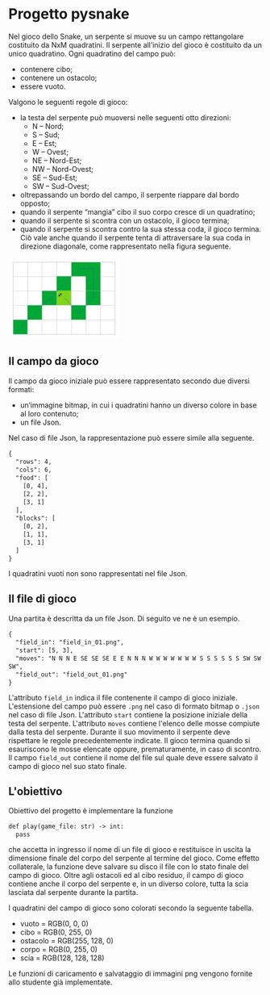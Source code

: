 # Progetto pysnake

Nel gioco dello Snake, un serpente si muove su un campo rettangolare costituito da NxM quadratini. Il serpente all’inizio del gioco è costituito da un unico quadratino. Ogni quadratino del campo può:
* contenere cibo;
* contenere un ostacolo;
* essere vuoto.

Valgono le seguenti regole di gioco:
* la testa del serpente può muoversi nelle seguenti otto direzioni:
    * N – Nord;
    * S – Sud;
    * E – Est;
    * W – Ovest;
    * NE – Nord-Est;
    * NW – Nord-Ovest;
    * SE – Sud-Est;
    * SW – Sud-Ovest;
* oltrepassando un bordo del campo, il serpente riappare dal bordo opposto;
* quando il serpente “mangia” cibo il suo corpo cresce di un quadratino;
* quando il serpente si scontra con un ostacolo, il gioco termina;
* quando il serpente si scontra contro la sua stessa coda, il gioco termina. Ciò vale anche quando il serpente tenta di attraversare la sua coda in direzione diagonale, come rappresentato nella figura seguente.

![Crossing attempt](cross.jpg "Crossing attempt")

## Il campo da gioco

Il campo da gioco iniziale può essere rappresentato secondo due diversi formati:
* un’immagine bitmap, in cui i quadratini hanno un diverso colore in base al loro contenuto;
* un file Json.

Nel caso di file Json, la rappresentazione può essere simile alla seguente.

```
{
  "rows": 4,
  "cols": 6,
  "food": [
    [0, 4],
    [2, 2],
    [3, 1]
  ],
  "blocks": [
    [0, 2],
    [1, 1],
    [3, 1]
  ]
}
```	

I quadratini vuoti non sono rappresentati nel file Json.

## Il file di gioco

Una partita è descritta da un file Json. Di seguito ve ne è un esempio.

```
{
  "field_in": "field_in_01.png",
  "start": [5, 3],
  "moves": "N N N E SE SE SE E E N N N W W W W W W W S S S S S S SW SW SW",
  "field_out": "field_out_01.png"
}
```

L'attributo `field_in` indica il file contenente il campo di gioco iniziale. L'estensione del campo può essere `.png` nel caso di formato bitmap o `.json` nel caso di file Json. L'attributo `start` contiene la posizione iniziale della testa del serpente. L'attributo `moves` contiene l'elenco delle mosse compiute dalla testa del serpente. Durante il suo movimento il serpente deve rispettare le regole precedentemente indicate. Il gioco termina quando si esauriscono le mosse elencate oppure, prematuramente, in caso di scontro. Il campo `field_out` contiene il nome del file sul quale deve essere salvato il campo di gioco nel suo stato finale.

## L'obiettivo

Obiettivo del progetto è implementare la funzione

```
def play(game_file: str) -> int:
  pass
```

che accetta in ingresso il nome di un file di gioco e restituisce in uscita la dimensione finale del corpo del serpente al termine del gioco. Come effetto collaterale, la funzione deve salvare su disco il file con lo stato finale del campo di gioco. Oltre agli ostacoli ed al cibo residuo, il campo di gioco contiene anche il corpo del serpente e, in un diverso colore, tutta la scia lasciata dal serpente durante la partita.

I quadratini del campo di gioco sono colorati secondo la seguente tabella.

* vuoto = RGB(0, 0, 0)
* cibo = RGB(0, 255, 0)
* ostacolo = RGB(255, 128, 0)
* corpo = RGB(0, 255, 0)
* scia = RGB(128, 128, 128)

Le funzioni di caricamento e salvataggio di immagini png vengono fornite allo studente già implementate.